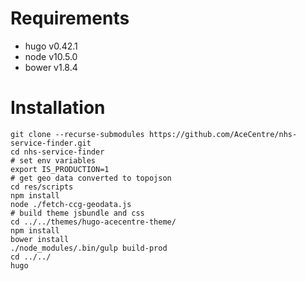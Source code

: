 # Requirements

* hugo v0.42.1
* node v10.5.0
* bower v1.8.4

# Installation

```
git clone --recurse-submodules https://github.com/AceCentre/nhs-service-finder.git
cd nhs-service-finder
# set env variables
export IS_PRODUCTION=1
# get geo data converted to topojson
cd res/scripts
npm install
node ./fetch-ccg-geodata.js
# build theme jsbundle and css
cd ../../themes/hugo-acecentre-theme/
npm install
bower install
./node_modules/.bin/gulp build-prod
cd ../../
hugo
```
